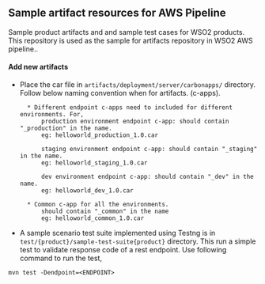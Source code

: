 ## Sample artifact resources for AWS Pipeline

Sample product artifacts and and sample test cases for WSO2 products. This repository is used as the sample for artifacts repository in WSO2 AWS pipeline..

#### Add new artifacts 
* Place the car file in `artifacts/deployment/server/carbonapps/` directory. Follow below naming convention when for artifacts. (c-apps).
    
        * Different endpoint c-apps need to included for different environments. For,
            production environment endpoint c-app: should contain "_production" in the name.
            eg: helloworld_production_1.0.car
            
            staging environment endpoint c-app: should contain "_staging" in the name.
            eg: helloworld_staging_1.0.car
            
            dev environment endpoint c-app: should contain "_dev" in the name.
            eg: helloworld_dev_1.0.car
         
        * Common c-app for all the environments.
            should contain "_common" in the name
            eg: helloworld_common_1.0.car

* A sample scenario test suite implemented using Testng is in `test/{product}/sample-test-suite{product}` directory. This run a 
simple test to validate response code of a rest endpoint. Use following command to run the test,
```
mvn test -Dendpoint=<ENDPOINT>
```
